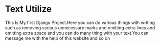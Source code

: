 # Text Utilize
This Is My first Django Project.Here you can do various things with writing such as removing various unnecessary marks and omitting extra lines and omitting extra space and you can do many thing with your text.You can message me with the help of this website and so on